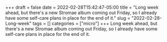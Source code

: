 +++draft = falsedate = 2022-02-28T15:42:47-05:00title = "Long week ahead, but there's a new Stromae album coming out Friday, so I already have some self-care plans in place for the end of it."slug = "2022-02-28-Long-week"tags = []categories = ["micro"]+++Long week ahead, but there's a new Stromae album coming out Friday, so I already have some self-care plans in place for the end of it.